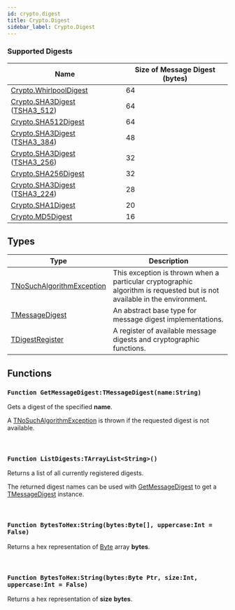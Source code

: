 ```yaml
---
id: crypto.digest
title: Crypto.Digest
sidebar_label: Crypto.Digest
---
```



### Supported Digests

| Name | Size of Message Digest (bytes) |
|---|---|
| [Crypto.WhirlpoolDigest](../crypto/crypto_whirlpooldigest.md)          | 64 |
| [Crypto.SHA3Digest](../crypto/crypto_sha3digest.md) ([TSHA3_512])  | 64 |
| [Crypto.SHA512Digest](../crypto/crypto_sha512digest.md)             | 64 |
| [Crypto.SHA3Digest](../crypto/crypto_sha3digest.md) ([TSHA3_384])  | 48 |
| [Crypto.SHA3Digest](../crypto/crypto_sha3digest.md) ([TSHA3_256])  | 32 |
| [Crypto.SHA256Digest](../crypto/crypto_sha256digest.md)             | 32 |
| [Crypto.SHA3Digest](../crypto/crypto_sha3digest.md) ([TSHA3_224])  | 28 |
| [Crypto.SHA1Digest](../crypto/crypto_sha1digest.md)               | 20 |
| [Crypto.MD5Digest](../crypto/crypto_md5digest.md)                | 16 |

[TSHA3_512]: ../crypto.sha3digest/tsha3_512
[TSHA3_384]: ../crypto.sha3digest/tsha3_384
[TSHA3_256]: ../crypto.sha3digest/tsha3_256
[TSHA3_224]: ../crypto.sha3digest/tsha3_224


## Types
| Type | Description |
|---|---|
| [TNoSuchAlgorithmException](../../crypto/crypto.digest/tnosuchalgorithmexception) | This exception is thrown when a particular cryptographic algorithm is requested but is not available in the environment. |
| [TMessageDigest](../../crypto/crypto.digest/tmessagedigest) | An abstract base type for message digest implementations. |
| [TDigestRegister](../../crypto/crypto.digest/tdigestregister) | A register of available message digests and cryptographic functions. |

## Functions

### `Function GetMessageDigest:TMessageDigest(name:String)`

Gets a digest of the specified <b>name</b>.

A [TNoSuchAlgorithmException](../../crypto/crypto.digest/tnosuchalgorithmexception) is thrown if the requested digest is not available.


<br/>

### `Function ListDigests:TArrayList<String>()`

Returns a list of all currently registered digests.

The returned digest names can be used with [GetMessageDigest](../../crypto/crypto.digest/#function-getmessagedigesttmessagedigestnamestring) to get a [TMessageDigest](../../crypto/crypto.digest/tmessagedigest) instance.


<br/>

### `Function BytesToHex:String(bytes:Byte[], uppercase:Int = False)`

Returns a hex representation of [Byte](../../brl/brl.blitz/#byte) array <b>bytes</b>.

<br/>

### `Function BytesToHex:String(bytes:Byte Ptr, size:Int, uppercase:Int = False)`

Returns a hex representation of <b>size</b> <b>bytes</b>.

<br/>

